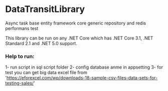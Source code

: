 # DataTransitLibrary
Async task base entity framework core generic repository and redis performans test

This library can be run on any .NET Core which has .NET Core 3.1, .NET Standard 2.1 and .NET 5.0 support.


### Help to run:
1- run script in sql script folder
2- config database anme in appsetting
3- for test you can get big data excel file from 'https://eforexcel.com/wp/downloads-18-sample-csv-files-data-sets-for-testing-sales/'

